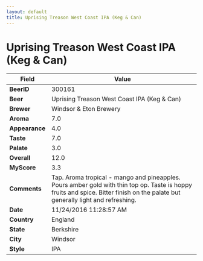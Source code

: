 ```yaml
---
layout: default
title: Uprising Treason West Coast IPA (Keg & Can)
---
```


# Uprising Treason West Coast IPA (Keg & Can)

| Field         | Value     |
|---------------|-----------|
| **BeerID** | 300161 |
| **Beer** | Uprising Treason West Coast IPA (Keg & Can) |
| **Brewer** | Windsor & Eton Brewery |
| **Aroma** | 7.0 |
| **Appearance** | 4.0 |
| **Taste** | 7.0 |
| **Palate** | 3.0 |
| **Overall** | 12.0 |
| **MyScore** | 3.3 |
| **Comments** | Tap. Aroma tropical - mango and pineapples. Pours amber gold with thin top op. Taste is hoppy fruits and spice. Bitter finish on the palate but generally light and refreshing. |
| **Date** | 11/24/2016 11:28:57 AM |
| **Country** | England |
| **State** | Berkshire |
| **City** | Windsor |
| **Style** | IPA |
